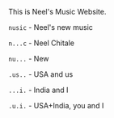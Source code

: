 This is Neel's Music Website.

`nusic`  - Neel's new music

`n...c`  - Neel Chitale

`nu...`  - New

`.us..`  - USA and us

`...i.`  - India and I

`.u.i.`  - USA+India, you and I 
